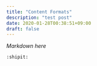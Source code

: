 ```yaml
---
title: "Content Formats"
description: "test post"
date: 2020-01-28T00:38:51+09:00
draft: false
---
```


*Markdown here*

<code>:shipit:</code>
